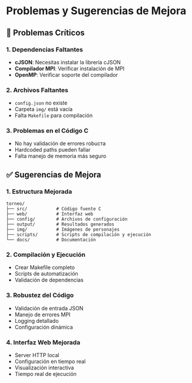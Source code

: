 # Problemas y Sugerencias de Mejora

## 🚨 Problemas Críticos

### 1. Dependencias Faltantes
- **cJSON**: Necesitas instalar la librería cJSON
- **Compilador MPI**: Verificar instalación de MPI
- **OpenMP**: Verificar soporte del compilador

### 2. Archivos Faltantes
- `config.json` no existe
- Carpeta `img/` está vacía
- Falta `Makefile` para compilación

### 3. Problemas en el Código C
- No hay validación de errores robuста
- Hardcoded paths pueden fallar
- Falta manejo de memoria más seguro

## ✅ Sugerencias de Mejora

### 1. Estructura Mejorada
```
torneo/
├── src/           # Código fuente C
├── web/           # Interfaz web
├── config/        # Archivos de configuración
├── output/        # Resultados generados
├── img/           # Imágenes de personajes
├── scripts/       # Scripts de compilación y ejecución
└── docs/          # Documentación
```

### 2. Compilación y Ejecución
- Crear Makefile completo
- Scripts de automatización
- Validación de dependencias

### 3. Robustez del Código
- Validación de entrada JSON
- Manejo de errores MPI
- Logging detallado
- Configuración dinámica

### 4. Interfaz Web Mejorada
- Server HTTP local
- Configuración en tiempo real
- Visualización interactiva
- Tiempo real de ejecución